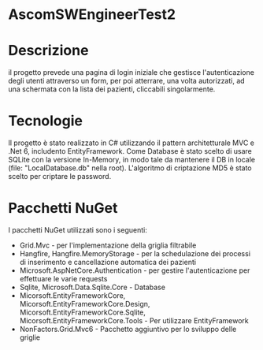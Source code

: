 # AscomSWEngineerTest2

# Descrizione

il progetto prevede una pagina di login iniziale che gestisce l'autenticazione degli utenti attraverso un form, per poi atterrare, una volta autorizzati, ad una schermata con la lista dei pazienti, cliccabili singolarmente.

# Tecnologie

Il progetto è stato realizzato in C# utilizzando il pattern architetturale MVC e .Net 6, includento EntityFramework.
Come Database è stato scelto di usare SQLite con la versione In-Memory, in modo tale da mantenere il DB in locale (file: "LocalDatabase.db" nella root).
L'algoritmo di criptazione MD5 è stato scelto per criptare le password.

# Pacchetti NuGet

I pacchetti NuGet utilizzati sono i seguenti:

- Grid.Mvc - per l'implementazione della griglia filtrabile
- Hangfire, Hangfire.MemoryStorage - per la schedulazione dei processi di inserimento e cancellazione automatica dei pazienti
- Microsoft.AspNetCore.Authentication - per gestire l'autenticazione per effettuare le varie requests
- Sqlite, Microsoft.Data.Sqlite.Core - Database
- Micorsoft.EntityFrameworkCore, Micorsoft.EntityFrameworkCore.Design, Micorsoft.EntityFrameworkCore.Sqlite, Micorsoft.EntityFrameworkCore.Tools - Per utilizzare EntityFramework
- NonFactors.Grid.Mvc6 - Pacchetto aggiuntivo per lo sviluppo delle griglie


